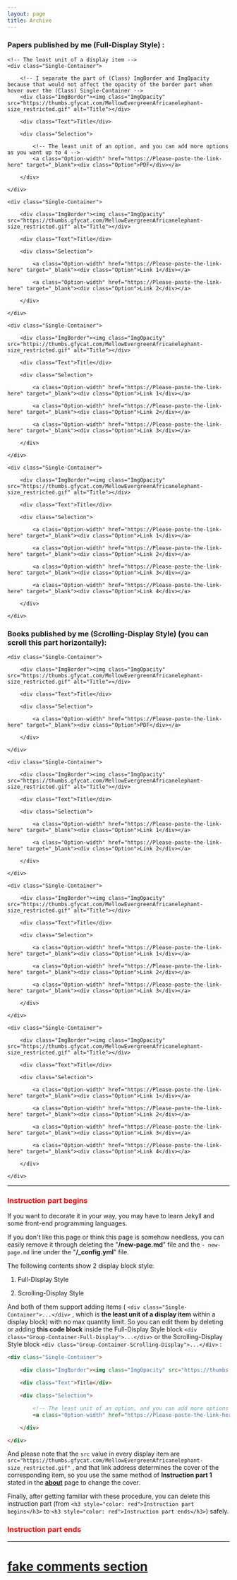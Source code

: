```yaml
---
layout: page
title: Archive
---
```


### Papers published by me (Full-Display Style) :

<!-- The whole display part for Full-Display Style -->
<div class="Group-Container-Full-Display">

	<!-- The least unit of a display item -->
	<div class="Single-Container">

		<!-- I separate the part of (Class) ImgBorder and ImgOpacity because that would not affect the opacity of the border part when hover over the (Class) Single-Container -->
		<div class="ImgBorder"><img class="ImgOpacity" src="https://thumbs.gfycat.com/MellowEvergreenAfricanelephant-size_restricted.gif" alt="Title"></div>

		<div class="Text">Title</div>

		<div class="Selection">

			<!-- The least unit of an option, and you can add more options as you want up to 4 -->
			<a class="Option-width" href="https://Please-paste-the-link-here" target="_blank"><div class="Option">PDF</div></a>

		</div>

	</div>

	<div class="Single-Container">

		<div class="ImgBorder"><img class="ImgOpacity" src="https://thumbs.gfycat.com/MellowEvergreenAfricanelephant-size_restricted.gif" alt="Title"></div>

		<div class="Text">Title</div>

		<div class="Selection">

			<a class="Option-width" href="https://Please-paste-the-link-here" target="_blank"><div class="Option">Link 1</div></a>

			<a class="Option-width" href="https://Please-paste-the-link-here" target="_blank"><div class="Option">Link 2</div></a>

		</div>

	</div>

	<div class="Single-Container">

		<div class="ImgBorder"><img class="ImgOpacity" src="https://thumbs.gfycat.com/MellowEvergreenAfricanelephant-size_restricted.gif" alt="Title"></div>

		<div class="Text">Title</div>

		<div class="Selection">

			<a class="Option-width" href="https://Please-paste-the-link-here" target="_blank"><div class="Option">Link 1</div></a>

			<a class="Option-width" href="https://Please-paste-the-link-here" target="_blank"><div class="Option">Link 2</div></a>

			<a class="Option-width" href="https://Please-paste-the-link-here" target="_blank"><div class="Option">Link 3</div></a>

		</div>

	</div>

	<div class="Single-Container">

		<div class="ImgBorder"><img class="ImgOpacity" src="https://thumbs.gfycat.com/MellowEvergreenAfricanelephant-size_restricted.gif" alt="Title"></div>

		<div class="Text">Title</div>

		<div class="Selection">

			<a class="Option-width" href="https://Please-paste-the-link-here" target="_blank"><div class="Option">Link 1</div></a>

			<a class="Option-width" href="https://Please-paste-the-link-here" target="_blank"><div class="Option">Link 2</div></a>

			<a class="Option-width" href="https://Please-paste-the-link-here" target="_blank"><div class="Option">Link 3</div></a>

			<a class="Option-width" href="https://Please-paste-the-link-here" target="_blank"><div class="Option">Link 4</div></a>

		</div>

	</div>

</div>

### Books published by me (Scrolling-Display Style) (you can scroll this part horizontally):

<!-- The whole display part for Scrolling-Display Style -->
<div class="Group-Container-Scrolling-Display">

	<div class="Single-Container">

		<div class="ImgBorder"><img class="ImgOpacity" src="https://thumbs.gfycat.com/MellowEvergreenAfricanelephant-size_restricted.gif" alt="Title"></div>

		<div class="Text">Title</div>

		<div class="Selection">

			<a class="Option-width" href="https://Please-paste-the-link-here" target="_blank"><div class="Option">PDF</div></a>

		</div>

	</div>

	<div class="Single-Container">

		<div class="ImgBorder"><img class="ImgOpacity" src="https://thumbs.gfycat.com/MellowEvergreenAfricanelephant-size_restricted.gif" alt="Title"></div>

		<div class="Text">Title</div>

		<div class="Selection">

			<a class="Option-width" href="https://Please-paste-the-link-here" target="_blank"><div class="Option">Link 1</div></a>

			<a class="Option-width" href="https://Please-paste-the-link-here" target="_blank"><div class="Option">Link 2</div></a>

		</div>

	</div>

	<div class="Single-Container">

		<div class="ImgBorder"><img class="ImgOpacity" src="https://thumbs.gfycat.com/MellowEvergreenAfricanelephant-size_restricted.gif" alt="Title"></div>

		<div class="Text">Title</div>

		<div class="Selection">

			<a class="Option-width" href="https://Please-paste-the-link-here" target="_blank"><div class="Option">Link 1</div></a>

			<a class="Option-width" href="https://Please-paste-the-link-here" target="_blank"><div class="Option">Link 2</div></a>

			<a class="Option-width" href="https://Please-paste-the-link-here" target="_blank"><div class="Option">Link 3</div></a>

		</div>

	</div>

	<div class="Single-Container">

		<div class="ImgBorder"><img class="ImgOpacity" src="https://thumbs.gfycat.com/MellowEvergreenAfricanelephant-size_restricted.gif" alt="Title"></div>

		<div class="Text">Title</div>

		<div class="Selection">

			<a class="Option-width" href="https://Please-paste-the-link-here" target="_blank"><div class="Option">Link 1</div></a>

			<a class="Option-width" href="https://Please-paste-the-link-here" target="_blank"><div class="Option">Link 2</div></a>

			<a class="Option-width" href="https://Please-paste-the-link-here" target="_blank"><div class="Option">Link 3</div></a>

			<a class="Option-width" href="https://Please-paste-the-link-here" target="_blank"><div class="Option">Link 4</div></a>

		</div>

	</div>

</div>

<hr>





<h3 style="color: red">Instruction part begins</h3>

If you want to decorate it in your way, you may have to learn Jekyll and some front-end programming languages.

If you don't like this page or think this page is somehow needless, you can easily remove it through deleting the "**/new-page.md**" file and the `- new-page.md` line under the "**/_config.yml**" file.

The following contents show 2 display block style:

1. Full-Display Style

2. Scrolling-Display Style

And both of them support adding items ( `<div class="Single-Container">...</div>` , which is **the least unit of a display item** within a display block) with no max quantity limit. So you can edit them by deleting or adding **this code block** inside the Full-Display Style block `<div class="Group-Container-Full-Display">...</div>` or the Scrolling-Display Style block `<div class="Group-Container-Scrolling-Display">...</div>` :

```html
<div class="Single-Container">

	<div class="ImgBorder"><img class="ImgOpacity" src="https://thumbs.gfycat.com/MellowEvergreenAfricanelephant-size_restricted.gif" alt="Title"></div>

	<div class="Text">Title</div>

	<div class="Selection">

		<!-- The least unit of an option, and you can add more options as you want up to 4 -->
		<a class="Option-width" href="https://Please-paste-the-link-here" target="_blank"><div class="Option">Link 1</div></a>

	</div>

</div>
```

And please note that the `src` value in every display item are `src="https://thumbs.gfycat.com/MellowEvergreenAfricanelephant-size_restricted.gif"` , and that link address determines the cover of the corresponding item, so you use the same method of **Instruction part 1** stated in the [**about**](https://deep0thinking.github.io/2nd-Minima/about.html) page to change the cover.

Finally, after getting familiar with these procedure, you can delete this instruction part (from `<h3 style="color: red">Instruction part begins</h3>` to `<h3 style="color: red">Instruction part ends</h3>`) safely.

<h3 style="color: red">Instruction part ends</h3>

<hr>

<h1><a href="https://github.com/Deep0Thinking/2nd-Minima#2.3">fake comments section</a></h1>
